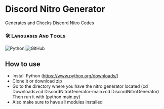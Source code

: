 # Discord Nitro Generator
Generates and Checks Discord Nitro Codes

### 🛠️ Lᴀɴɢᴜᴀɢᴇs Aɴᴅ Tᴏᴏʟs

  ![Python](https://img.shields.io/badge/Python-3776AB?style=for-the-badge&logo=python&logoColor=white)
  ![GitHub](https://img.shields.io/badge/GitHub-100000?style=for-the-badge&logo=github&logoColor=white)

## How to use

- Install Python (https://www.python.org/downloads/)
- Clone it or download zip
- Go to the directory where you have the nitro generator located (cd Downloads>cd DiscordNitroGenerator-main>cd DiscordNitroGenerator) Then run it with (python main.py)
- Also make sure to have all modules installed
